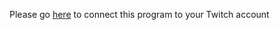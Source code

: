Please go [here](https://id.twitch.tv/oauth2/authorize?response_type=token&client_id=c7zjv0r19s41ammp4fqecs50b6nksw&redirect_uri=https://telegra.ph/Auth-done-09-15&scope=channel%3Aread%3Aredemptions) to connect this program to your Twitch account